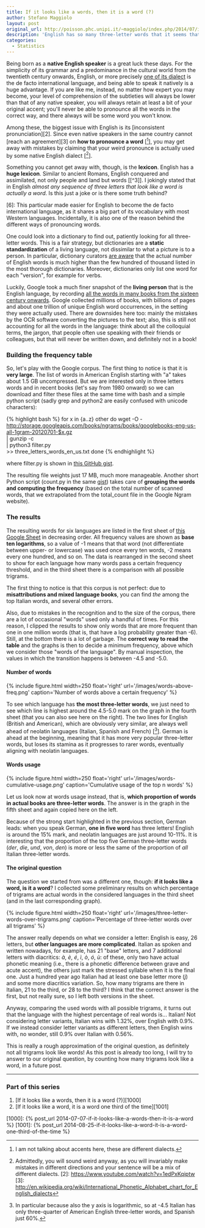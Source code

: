 ```yaml
---
title: If it looks like a words, then it is a word (?)
author: Stefano Maggiolo
layout: post
original_url: http://poisson.phc.unipi.it/~maggiolo/index.php/2014/07/if-it-looks-like-a-words-then-it-is-a-word/
description: 'English has so many three-letter words that it seems that all trigrams that look like a word, are actually a word. Is it really true?'
categories:
  - Statistics
---
```

Being born as a **native English speaker** is a great luck these days. For the simplicity of its grammar and a predominance in the cultural world from the twentieth century onwards, English, or more precisely [one of its dialect][1] is the de facto international language, and being able to speak it natively is a huge advantage. If you are like me, instead, no matter how expert you may become, your level of comprehension of the subtleties will always be lower than that of any native speaker, you will always retain at least a bit of your original accent; you'll never be able to pronounce all the words in the correct way, and there always will be some word you won't know.

 [1]: http://en.wikipedia.org/wiki/International_English

<!--more-->

Among these, the biggest issue with English is its [inconsistent pronunciation][2]. Since even native speakers in the same country cannot [reach an agreement][3] on **how to pronounce a word** [[^1]], you may get away with mistakes by claiming that your weird pronounce is actually used by some native English dialect [[^2]].

 [^1]: I am not talking about accents here, these are different dialects.
 [^2]: Admittedly, you will sound weird anyway, as you will invariably make mistakes in different directions and your sentence will be a mix of different dialects.
 [2]: https://www.youtube.com/watch?v=1edPxKqiptw
 [3]: http://en.wikipedia.org/wiki/International_Phonetic_Alphabet_chart_for_English_dialects

Something you cannot get away with, though, is the **lexicon**. English has a **huge lexicon**. Similar to ancient Romans, English conquered and assimilated, not only people and land but words [[^3]]. I jokingly stated that in English *almost any sequence of three letters that look like a word is actually a word*. Is this just a joke or is there some truth behind?

 [6]: This particular made easier for English to become the de facto international language, as it shares a big part of its vocabulary with most Western languages. Incidentally, it is also one of the reason behind the different ways of pronouncing words.

One could look into a dictionary to find out, patiently looking for all three-letter words. This is a fair strategy, but dictionaries are a **static standardization** of a living language, not dissimilar to what a picture is to a person. In particular, dictionary curators [are aware][7] that the actual number of English words is much higher than the few hundred of thousand listed in the most thorough dictionaries. Moreover, dictionaries only list one word for each "version", for example for verbs.

 [7]: http://en.wikipedia.org/wiki/English_language#Number_of_words_in_English

Luckily, Google took a much finer snapshot of the **living person** that is the English language, by recording [all the words in many books from the sixteen century onwards][8]. Google collected millions of books, with billions of pages and about one trillion of unique English word occurrences, in the setting they were actually used. There are downsides here too: mainly the mistakes by the OCR software converting the pictures to the text; also, this is still not accounting for all the words in the language: think about all the colloquial terms, the jargon, that people often use speaking with their friends or colleagues, but that will never be written down, and definitely not in a book!

 [8]: http://storage.googleapis.com/books/ngrams/books/datasetsv2.html

### Building the frequency table

So, let's play with the Google corpus. The first thing to notice is that it is **very large**. The list of words in American English starting with "a" takes about 1.5 GB uncompressed. But we are interested only in three letters words and in recent books (let's say from 1980 onward) so we can download and filter these files at the same time with bash and a simple python script (sadly grep and python2 are easily confused with unicode characters):

{% highlight bash %}
for x in {a..z} other
do
  wget -O - http://storage.googleapis.com/books/ngrams/books/googlebooks-eng-us-all-1gram-20120701-$x.gz \
    | gunzip -c \
    | python3 filter.py \
    >> three_letters_words_en_us.txt
done
{% endhighlight %}

where filter.py is shown in [this GitHub gist][9].

 [9]: https://gist.github.com/stefano-maggiolo/f8ddab487ab7ba4bd204

The resulting file weights just 17 MB, much more manageable. Another short Python script (count.py in the same [gist][9]) takes care of **grouping the words and computing the frequency** (based on the total number of scanned words, that we extrapolated from the total_count file in the Google Ngram website).

### The results

The resulting words for six languages are listed in the first sheet of [this Google Sheet][10] in decreasing order. All frequency values are shown as **base ten logarithms**, so a value of -1 means that that word (not differentiate between upper- or lowercase) was used once every ten words, -2 means every one hundred, and so on. The data is rearranged in the second sheet to show for each language how many words pass a certain frequency threshold, and in the third sheet there is a comparison with all possible trigrams.

 [10]: https://docs.google.com/spreadsheets/d/1Bb7a5kWRn6Po4eK20jOsF35R-0kBtpYMJJAusFLLLyk/pubhtml

The first thing to notice is that this corpus is not perfect: due to **misattributions and mixed language books**, you can find *the* among the top Italian words, and several other errors.

Also, due to mistakes in the recognition and to the size of the corpus, there are a lot of occasional "words" used only a handful of times. For this reason, I clipped the results to show only words that are more frequent than one in one million words (that is, that have a log probability greater than -6). Still, at the bottom there is a lot of garbage. The **correct way to read the table** and the graphs is then to decide a minimum frequency, above which we consider those "words of the language". By manual inspection, the values in which the transition happens is between -4.5 and -5.0.

#### Number of words

{% include figure.html width=250 float='right' url='/images/words-above-freq.png' caption='Number of words above a certain frequency' %}

To see which language has **the most three-letter words**, we just need to see which line is highest around the 4.5-5.0 mark on the graph in the fourth sheet (that you can also see here on the right). The two lines for English (British and American), which are obviously very similar, are always well ahead of neolatin languages (Italian, Spanish and French) [[^4]]. German is ahead at the beginning, meaning that it has more very popular three-letter words, but loses its stamina as it progresses to rarer words, eventually aligning with neolatin languages.

 [^4]: In particular because also the y axis is logarithmic, so at -4.5 Italian has only three-quarter of American English three-letter words, and Spanish just 60%.

#### Words usage

{% include figure.html width=250 float='right' url='/images/words-cumulative-usage.png' caption='Cumulative usage of the top n words' %}

Let us look now at words usage instead, that is, **which proportion of words in actual books are three-letter words**. The answer is in the graph in the fifth sheet and again copied here on the left.

Because of the strong start highlighted in the previous section, German leads: when you speak German, **one in five word** has three letters! English is around the 15% mark, and neolatin languages are just around 10-11%. It is interesting that the proportion of the top five German three-letter words (*der*, *die*, *und*, *von*, *den*) is more or less the same of the proportion of *all* Italian three-letter words.

#### The original question

The question we started from was a different one, though: **if it looks like a word, is it a word**? I collected some preliminary results on which percentage of trigrams are actual words in the considered languages in the third sheet (and in the last corresponding graph).

{% include figure.html width=250 float='right' url='/images/three-letter-words-over-trigrams.png' caption='Percentage of three-letter words over all trigrams' %}

The answer really depends on what we consider a letter: English is easy, 26 letters, but **other languages are more complicated**. Italian as spoken and written nowadays, for example, has 21 "base" letters, and 7 additional letters with diacritics: *&agrave;*, *&egrave;*, *&eacute;*, *&igrave;*, *&ograve;*, *&oacute;*, *&ugrave;*: of these, only two have actual phonetic meaning (i.e., there is a phonetic difference between grave and acute accent), the others just mark the stressed syllable when it is the final one. Just a hundred year ago Italian had at least one base letter more (*j*) and some more diacritics variation. So, how many trigrams are there in Italian, 21 to the third, or 28 to the third? I think that the correct answer is the first, but not really sure, so I left both versions in the sheet.

Anyway, comparing the used words with all possible trigrams, it turns out that the language with the highest percentage of real words is... Italian! Not considering letter variants, Italian wins with 1.32%, over English with 0.9%. If we instead consider letter variants as different letters, then English wins with, no wonder, still 0.9% over Italian with 0.56%.

This is really a rough approximation of the original question, as definitely not all trigrams look like words! As this post is already too long, I will try to answer to our original question, by counting how many trigrams look like a word, in a future post.

<!-- DO NOT EDIT BELOW THIS LINE -->
* * *

### Part of this series

1. [If it looks like a words, then it is a word (?)][1000]
1. [If it looks like a word, it is a word one third of the time][1001]

 [1000]: {% post_url 2014-07-07-if-it-looks-like-a-words-then-it-is-a-word %}
 [1001]: {% post_url 2014-08-25-if-it-looks-like-a-word-it-is-a-word-one-third-of-the-time %}
